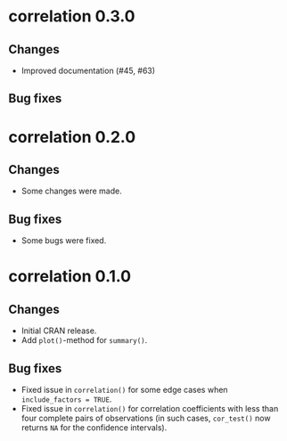 # correlation 0.3.0

## Changes

- Improved documentation (#45, #63)

## Bug fixes


# correlation 0.2.0

## Changes

- Some changes were made.

## Bug fixes

- Some bugs were fixed.

# correlation 0.1.0

## Changes

- Initial CRAN release.
- Add `plot()`-method for `summary()`.

## Bug fixes

- Fixed issue in `correlation()` for some edge cases when `include_factors = TRUE`.
- Fixed issue in `correlation()` for correlation coefficients with less than four complete pairs of observations (in such cases, `cor_test()` now returns `NA` for the confidence intervals).
